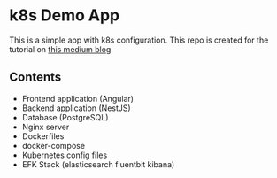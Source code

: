 # k8s Demo App
This is a simple app with k8s configuration. This repo is created for the tutorial on [this medium blog](https://medium.com/@samer.alkhatib/deploy-and-monitor-your-fullstack-application-on-kubernetes-locally-angular-nestjs-postgresql-e5a0ae6faabf)

## Contents
- Frontend application (Angular)
- Backend application (NestJS)
- Database (PostgreSQL)
- Nginx server
- Dockerfiles
- docker-compose
- Kubernetes config files
- EFK Stack (elasticsearch fluentbit kibana)
